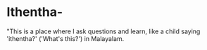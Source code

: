 # Ithentha-
"This is a place where I ask questions and learn, like a child saying 'ithentha?' ('What's this?') in Malayalam.
